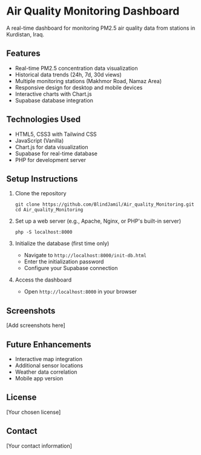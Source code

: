 # Air Quality Monitoring Dashboard

A real-time dashboard for monitoring PM2.5 air quality data from stations in Kurdistan, Iraq.

## Features

- Real-time PM2.5 concentration data visualization
- Historical data trends (24h, 7d, 30d views)
- Multiple monitoring stations (Makhmor Road, Namaz Area)
- Responsive design for desktop and mobile devices
- Interactive charts with Chart.js
- Supabase database integration

## Technologies Used

- HTML5, CSS3 with Tailwind CSS
- JavaScript (Vanilla)
- Chart.js for data visualization
- Supabase for real-time database
- PHP for development server

## Setup Instructions

1. Clone the repository
   ```
   git clone https://github.com/BlindJamil/Air_quality_Monitoring.git
   cd Air_quality_Monitoring
   ```

2. Set up a web server (e.g., Apache, Nginx, or PHP's built-in server)
   ```
   php -S localhost:8000
   ```

3. Initialize the database (first time only)
   - Navigate to `http://localhost:8000/init-db.html`
   - Enter the initialization password
   - Configure your Supabase connection

4. Access the dashboard
   - Open `http://localhost:8000` in your browser

## Screenshots

[Add screenshots here]

## Future Enhancements

- Interactive map integration
- Additional sensor locations
- Weather data correlation
- Mobile app version

## License

[Your chosen license]

## Contact

[Your contact information] 